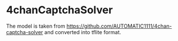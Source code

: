 # 4chanCaptchaSolver

The model is taken from https://github.com/AUTOMATIC1111/4chan-captcha-solver and converted into tflite format.
